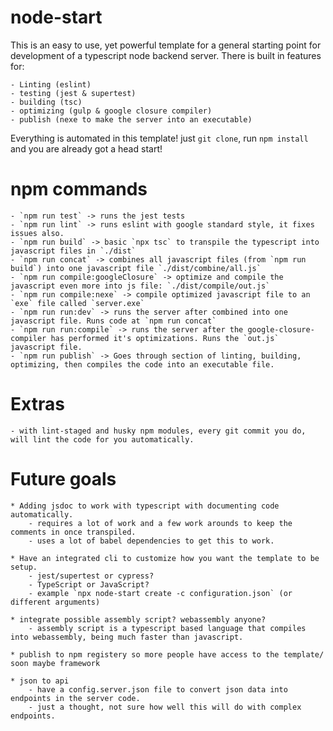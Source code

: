 # node-start
This is an easy to use, yet powerful template for a general starting point for development of a typescript node backend server. There is built in features for:

    - Linting (eslint)
    - testing (jest & supertest)
    - building (tsc)
    - optimizing (gulp & google closure compiler)
    - publish (nexe to make the server into an executable)

Everything is automated in this template! just `git clone`, run `npm install` and you are already got a head start!

# npm commands

    - `npm run test` -> runs the jest tests
    - `npm run lint` -> runs eslint with google standard style, it fixes issues also.
    - `npm run build` -> basic `npx tsc` to transpile the typescript into javascript files in `./dist`
    - `npm run concat` -> combines all javascript files (from `npm run build`) into one javascript file `./dist/combine/all.js`
    - `npm run compile:googleClosure` -> optimize and compile the javascript even more into js file: `./dist/compile/out.js`
    - `npm run compile:nexe` -> compile optimized javascript file to an `exe` file called `server.exe`
    - `npm run run:dev` -> runs the server after combined into one javascript file. Runs code at `npm run concat`
    - `npm run run:compile` -> runs the server after the google-closure-compiler has performed it's optimizations. Runs the `out.js` javascript file.
    - `npm run publish` -> Goes through section of linting, building, optimizing, then compiles the code into an executable file.

# Extras

    - with lint-staged and husky npm modules, every git commit you do, will lint the code for you automatically.
# Future goals

    * Adding jsdoc to work with typescript with documenting code automatically.
        - requires a lot of work and a few work arounds to keep the comments in once transpiled.
        - uses a lot of babel dependencies to get this to work.

    * Have an integrated cli to customize how you want the template to be setup.
        - jest/supertest or cypress?
        - TypeScript or JavaScript?
        - example `npx node-start create -c configuration.json` (or different arguments)

    * integrate possible assembly script? webassembly anyone?
        - assembly script is a typescript based language that compiles into webassembly, being much faster than javascript.

    * publish to npm registery so more people have access to the template/ soon maybe framework

    * json to api
        - have a config.server.json file to convert json data into endpoints in the server code.
        - just a thought, not sure how well this will do with complex endpoints.